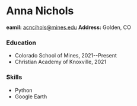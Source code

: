 # Anna Nichols
**eamil:** acncihols@mines.edu 
**Address:** Golden, CO
### Education
- Colorado School of Mines, 2021--Present
- Christian Academy of Knoxville, 2021
### Skills
- Python 
- Google Earth 
